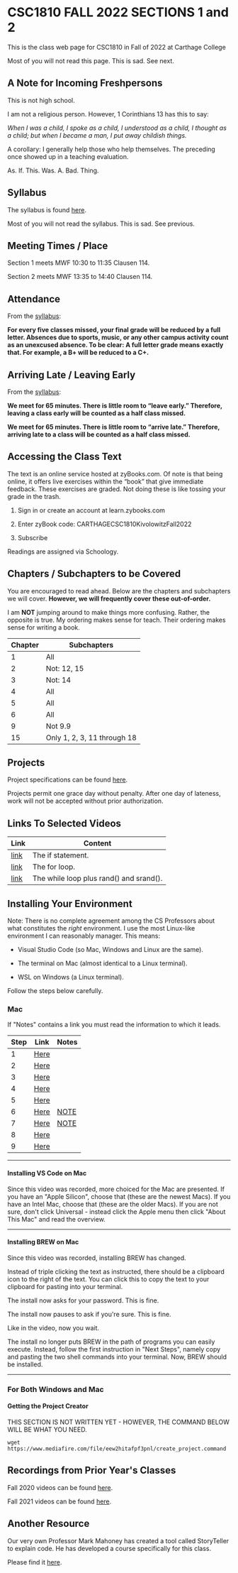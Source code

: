 # CSC1810 FALL 2022 SECTIONS 1 and 2

This is the class web page for CSC1810 in Fall of 2022 at Carthage College

Most of you will not read this page. This is sad. See next.

## A Note for Incoming Freshpersons

This is not high school.

I am not a religious person. However, 1 Corinthians 13 has this to say:

*When I was a child, I spoke as a child, I understood as a child, I
thought as a child; but when I became a man, I put away childish things.*

A corollary: I generally help those who help themselves. The preceding
once showed up in a teaching evaluation. 

As. If. This. Was. A. Bad. Thing.

## Syllabus

The syllabus is found [here](./syllabus/CSC%201810%20Fa22%20Kivolowitz.pdf).

Most of you will not read the syllabus. This is sad. See previous.

## Meeting Times / Place

Section 1 meets MWF 10:30 to 11:35 Clausen 114.

Section 2 meets MWF 13:35 to 14:40 Clausen 114.

## Attendance

From the [syllabus](./syllabus/CSC%201810%20Fa22%20Kivolowitz.pdf):

**For every five classes missed, your final grade will be reduced by a
full letter. Absences due to sports, music, or any other campus activity
count as an unexcused absence. To be clear: A full letter grade means
exactly that. For example, a B+ will be reduced to a C+.**

## Arriving Late / Leaving Early

From the [syllabus](./syllabus/CSC%201810%20Fa22%20Kivolowitz.pdf):

**We meet for 65 minutes. There is little room to “leave early.” 
Therefore, leaving a class early will be counted as a half class missed.**

**We meet for 65 minutes. There is little room to “arrive late.” 
Therefore, arriving late to a class will be counted as a half class missed.**

## Accessing the Class Text

The text is an online service hosted at zyBooks.com. Of note is that
being online, it offers live exercises within the “book” that give
immediate feedback. These exercises are graded. Not doing these is like
tossing your grade in the trash.

1. Sign in or create an account at learn.zybooks.com

2. Enter zyBook code: CARTHAGECSC1810KivolowitzFall2022

3. Subscribe

Readings are assigned via Schoology.

## Chapters / Subchapters to be Covered

You are encouraged to read ahead. Below are the chapters and
subchapters we will cover. **However, we will frequently cover these
out-of-order.**

I am **NOT** jumping around to make things more
confusing. Rather, the opposite is true.
My ordering makes sense for teach. Their ordering makes sense for
writing a book.

| Chapter | Subchapters |
| ------- | ----------- |
| 1 | All |
| 2 | Not: 12, 15 |
| 3 | Not: 14 |
| 4 | All |
| 5 | All |
| 6 | All |
| 9 | Not 9.9 |
| 15 | Only 1, 2, 3, 11 through 18 |

## Projects

Project specifications can be found [here](./projects).

Projects permit one grace day without penalty. After one day
of lateness, work will not be accepted without
prior authorization.

## Links To Selected Videos

| Link | Content |
| ---- | ------- |
| [link](https://www.youtube.com/watch?v=9WcOS1oVoAg&list=PLnE1d1TMuFwOjEaP47aKu5n7p2Gs5HJaq&index=3) | The if statement. |
| [link](https://www.youtube.com/watch?v=oSEGPDGQVe0&list=PLnE1d1TMuFwOjEaP47aKu5n7p2Gs5HJaq&index=5) | The for loop. |
| [link](https://www.youtube.com/watch?v=fl8Ivy9or_o&list=PLnE1d1TMuFwOjEaP47aKu5n7p2Gs5HJaq&index=4) | The while loop plus rand() and srand(). |


## Installing Your Environment

Note: There is no complete agreement among the CS Professors about
what constitutes the *right* environment. I use the most Linux-like
environment I can reasonably manager. This means:

* Visual Studio Code (so Mac, Windows and Linux are the same).

* The terminal on Mac (almost identical to a Linux terminal).

* WSL on Windows (a Linux terminal).

Follow the steps below carefully.

### Mac

If "Notes" contains a link you must read the information to which
it leads.

| Step | Link | Notes |
| ---- | ---- | ----- |
| 1 | [Here](https://www.youtube.com/watch?v=oX654TT3ixc&list=PLnE1d1TMuFwPqZq0caXSzHM4u2UdPmhW4&index=1) | |
| 2 | [Here](https://www.youtube.com/watch?v=N_JowoS2lR8&list=PLnE1d1TMuFwPqZq0caXSzHM4u2UdPmhW4&index=2) | |
| 3 | [Here](https://www.youtube.com/watch?v=tJjDYe3_Vmg&list=PLnE1d1TMuFwPqZq0caXSzHM4u2UdPmhW4&index=3) | |
| 4 | [Here](https://www.youtube.com/watch?v=u4CQYyTWGYA&list=PLnE1d1TMuFwPqZq0caXSzHM4u2UdPmhW4&index=4) | |
| 5 | [Here](https://www.youtube.com/watch?v=13GEtlnAMLU&list=PLnE1d1TMuFwPqZq0caXSzHM4u2UdPmhW4&index=5) | |
| 6 | [Here](https://www.youtube.com/watch?v=dYQLs5gbUiE&list=PLnE1d1TMuFwPqZq0caXSzHM4u2UdPmhW4&index=6) | [NOTE](./README.md#installing-vs-code-on-mac) |
| 7 | [Here](https://www.youtube.com/watch?v=B43qo52RZmg&list=PLnE1d1TMuFwPqZq0caXSzHM4u2UdPmhW4&index=7) | [NOTE](./README.md#installing-brew-on-mac)
| 8 | [Here](https://www.youtube.com/watch?v=EqkyGBz9av4&list=PLnE1d1TMuFwPqZq0caXSzHM4u2UdPmhW4&index=8) |
| 9 | [Here]() |

---

#### Installing VS Code on Mac

Since this video was recorded, more choiced for the Mac are 
presented. If you have an "Apple Silicon", choose that (these
are the newest Macs). If you have an Intel Mac, choose that
(these are the older Macs). If you are not sure, don't click
Universal - instead click the Apple menu then click 
"About This Mac" and read the overview.

---

#### Installing BREW on Mac

Since this video was recorded, installing BREW has changed.

Instead of triple clicking the text as instructed, there should
be a clipboard icon to the right of the text. You can click this
to copy the text to your clipboard for pasting into your terminal.

The install now asks for your password. This is fine.

The install now pauses to ask if you're sure. This is fine.

Like in the video, now you wait.

The install no longer puts BREW in the path of programs you can
easily execute. Instead, follow the first instruction in "Next
Steps", namely copy and pasting the two shell commands into your
terminal. Now, BREW should be installed.

---

### For Both Windows and Mac

#### Getting the Project Creator

THIS SECTION IS NOT WRITTEN YET - HOWEVER, THE COMMAND BELOW WILL
BE WHAT YOU NEED.

```text
wget https://www.mediafire.com/file/eew2hitafpf3pnl/create_project.command
```

## Recordings from Prior Year's Classes

Fall 2020 videos can be found [here](https://www.youtube.com/playlist?list=PLnE1d1TMuFwP4kvuOmj3k_lRjmsnKaG3t).

Fall 2021 videos can be found [here](https://www.youtube.com/playlist?list=PLnE1d1TMuFwOjEaP47aKu5n7p2Gs5HJaq).

## Another Resource

Our very own Professor Mark Mahoney has created a tool called
StoryTeller to explain code. He has developed a course
specifically for this class.

Please find it [here](https://markm208.github.io/cppbook/).

